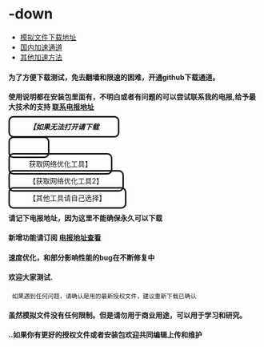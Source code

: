 # -down


- [模拟文件下载地址](https://github.com/yoursoftder/-down/releases/ "正常地址可能需要检查网络环境才能正常访问")
- [国内加速通道](https://hub.fastgit.org/yoursoftder/-down/releases/ "大陆加速地址")
- [其他加速方法](https://www.zhihu.com/question/276143842 "上GITHUB的技巧")

#### 为了方便下载测试，免去翻墙和限速的困难，开通github下载通道。

#### 使用说明都在安装包里面有，不明白或者有问题的可以尝试联系我的电报,给予最大技术的支持  <b style='color:red'>[联系电报地址](https://t.me/rwxsoft/ "联系我")</b>
 #####  <a style="border-radius:10px;padding:10px 38px;color:#151615;border-style:solid;text-decoration:none;" href="https://hub.fastgit.org/getlantern/lantern" target="_blank">【如果无法打开请下载 
 获取网络优化工具】</a>
 
     
   <p>
 <a style="border-radius:10px;padding:10px 38px;color:#151615;border-style:solid;text-decoration:none;" href="https://hub.fastgit.org/bannedbook/fanqiang/wiki/Chrome一键翻墙包" target="_blank">【获取网络优化工具2】</a>
	 
       
<a style="border-radius:10px;padding:10px 38px;color:#151615;border-style:solid;text-decoration:none;" href="https://hub.fastgit.org/search?q=fanqiang" target="_blank">【其他工具请自己选择】</a></p>   
#### 请记下电报地址，因为这里不能确保永久可以下载
####  新增功能请订阅 [电报地址查看](https://t.me/rwxsoft/ "关注我")
#### 速度优化，和部分影响性能的bug在不断修复中 
#### 欢迎大家测试.	 
	 如果遇到任何问题，请确认是用的最新授权文件，建议重新下载已确认
#### 虽然模拟文件没有任何限制。但是请勿用于商业用途，可以用于学习和研究。
#### ..如果你有更好的授权文件或者安装包欢迎共同编辑上传和维护
